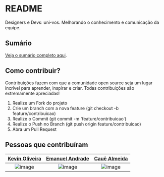# README

Designers e Devs: uni-vos. Melhorando o conhecimento e comunicação da equipe.

## Sumário

[Veja o sumário completo aqui](../SUMMARY.md).

## Como contribuir?

Contribuições fazem com que a comunidade open source seja um lugar incrível para aprender, inspirar e criar. Todas contribuições são extremamente apreciadas!

1. Realize um Fork do projeto
2. Crie um branch com a nova feature (git checkout -b feature/contribuicao)
3. Realize o Commit (git commit -m 'feature/contribuicao')
4. Realize o Push no Branch (git push origin feature/contribuicao)
5. Abra um Pull Request

## Pessoas que contribuíram

|                    [Kevin Oliveira](../kvnol/)                    |                  [Emanuel Andrade](../Emanuelpna/)                 |                    [Cauê Almeida](../clmeida/)                    |
| :---------------------------------------------------------------: | :----------------------------------------------------------------: | :---------------------------------------------------------------: |
| ![image](https://avatars.githubusercontent.com/u/3299130?size=80) | ![image](https://avatars.githubusercontent.com/u/47088150?size=80) | ![image](https://avatars.githubusercontent.com/u/6740387?size=80) |
